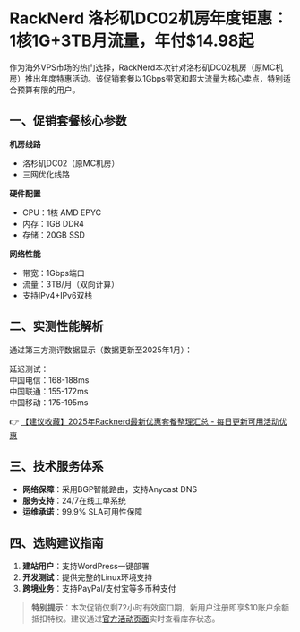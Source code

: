 # RackNerd 洛杉矶DC02机房年度钜惠：1核1G+3TB月流量，年付$14.98起

作为海外VPS市场的热门选择，RackNerd本次针对洛杉矶DC02机房（原MC机房）推出年度特惠活动。该促销套餐以1Gbps带宽和超大流量为核心卖点，特别适合预算有限的用户。

## 一、促销套餐核心参数
**机房线路**  
- 洛杉矶DC02（原MC机房）  
- 三网优化线路  

**硬件配置**  
- CPU：1核 AMD EPYC  
- 内存：1GB DDR4  
- 存储：20GB SSD  

**网络性能**  
- 带宽：1Gbps端口  
- 流量：3TB/月（双向计算）  
- 支持IPv4+IPv6双栈  

## 二、实测性能解析
通过第三方测评数据显示（数据更新至2025年1月）：

延迟测试：  
中国电信：168-188ms  
中国联通：155-172ms  
中国移动：175-195ms  

👉 [【建议收藏】2025年Racknerd最新优惠套餐整理汇总 - 每日更新可用活动优惠](https://bit.ly/Rack_Nerd)

## 三、技术服务体系
- **网络保障**：采用BGP智能路由，支持Anycast DNS
- **服务支持**：24/7在线工单系统
- **运维承诺**：99.9% SLA可用性保障

## 四、选购建议指南
1. **建站用户**：支持WordPress一键部署
2. **开发测试**：提供完整的Linux环境支持
3. **跨境业务**：支持PayPal/支付宝等多币种支付

> **特别提示**：本次促销仅剩72小时有效窗口期，新用户注册即享$10账户余额抵扣特权。建议通过[官方活动页面](https://bit.ly/Rack_Nerd)实时查看库存状态。